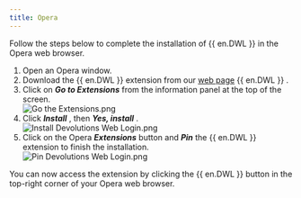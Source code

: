 ```yaml
---
title: Opera
---
```

Follow the steps below to complete the installation of {{ en.DWL }} in the Opera web browser.  

1. Open an Opera window. 
1. Download the {{ en.DWL }} extension from our [web page](https://devolutions.net/web-login) {{ en.DWL }} . 
1. Click on ***Go to Extensions***   from the information panel at the top of the screen.  
![Go the Extensions.png](/img/en/dwl/Dwl4007.png)
1. Click ***Install*** , then ***Yes, install*** .  
![Install Devolutions Web Login.png](/img/en/dwl/Dwl4008.png)
1. Click on the Opera ***Extensions*** button and ***Pin*** the {{ en.DWL }} extension to finish the installation.  
![Pin Devolutions Web Login.png](/img/en/dwl/Dwl4005.png)  

You can now access the extension by clicking the {{ en.DWL }} button in the top-right corner of your Opera web browser. 

